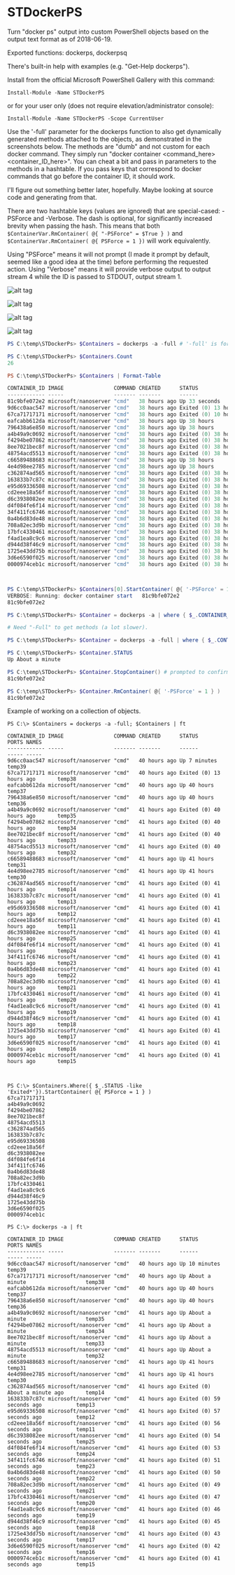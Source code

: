 # STDockerPS

Turn "docker ps" output into custom PowerShell objects based on the output text format
as of 2018-06-19.

Exported functions: dockerps, dockerpsq

There's built-in help with examples (e.g. "Get-Help dockerps").

Install from the official Microsoft PowerShell Gallery with this command:

`Install-Module -Name STDockerPS`

or for your user only (does not require elevation/administrator console):

`Install-Module -Name STDockerPS -Scope CurrentUser`

Use the '-full' parameter for the dockerps function to also get dynamically generated methods attached to the objects, as demonstrated in the screenshots below. The methods are "dumb" and not custom for each docker command. They simply run "docker container <command_here> <container_ID_here>". You can cheat a bit and pass in parameters to the methods in a hashtable. If you pass keys that correspond to docker commands that go before the container ID, it should work.

I'll figure out something better later, hopefully. Maybe looking at source code and generating from that.

There are two hashtable keys (values are ignored) that are special-cased: -PSForce and -Verbose. The dash is optional, for significantly increased brevity when passing the hash. This means that both `$ContainerVar.RmContainer( @{ "-PSForce" = $True } )` and `$ContainerVar.RmContainer( @{ PSForce = 1 })` will work equivalently.

Using "PSForce" means it will not prompt (I made it prompt by default, seemed like a good idea at the time) before performing the requested action. Using "Verbose" means it will provide verbose output to output stream 4 while the ID is passed to STDOUT, output stream 1.

![alt tag](/img/stdockerps2.0.7.png)

![alt tag](/img/stdockerps-psobject-methods.png)

![alt tag](/img/stdockerps-psobject-properties.png)

![alt tag](/img/stdockerps_pic2.png)

```powershell
PS C:\temp\STDockerPs> $Containers = dockerps -a -full # '-full' is for dockerps, not docker ps

PS C:\temp\STDockerPs> $Containers.Count
26

PS C:\temp\STDockerPs> $Containers | Format-Table

CONTAINER_ID IMAGE                COMMAND CREATED      STATUS                  PORTS NAMES 
------------ -----                ------- -------      ------                  ----- ----- 
81c9bfe072e2 microsoft/nanoserver "cmd"   38 hours ago Up 33 seconds                 temp40
9d6cc0aac547 microsoft/nanoserver "cmd"   38 hours ago Exited (0) 13 hours ago       temp39
67ca71717171 microsoft/nanoserver "cmd"   38 hours ago Exited (0) 10 hours ago       temp38
eafcabb612da microsoft/nanoserver "cmd"   38 hours ago Up 38 hours                   temp37
796438a6e850 microsoft/nanoserver "cmd"   38 hours ago Up 38 hours                   temp36
a4b49a9c0692 microsoft/nanoserver "cmd"   38 hours ago Exited (0) 38 hours ago       temp35
f4294be07862 microsoft/nanoserver "cmd"   38 hours ago Exited (0) 38 hours ago       temp34
8ee7021bec8f microsoft/nanoserver "cmd"   38 hours ago Exited (0) 38 hours ago       temp33
48754acd5513 microsoft/nanoserver "cmd"   38 hours ago Exited (0) 38 hours ago       temp32
c66589488683 microsoft/nanoserver "cmd"   38 hours ago Up 38 hours                   temp31
4e4d98ee2785 microsoft/nanoserver "cmd"   38 hours ago Up 38 hours                   temp30
c362874ad565 microsoft/nanoserver "cmd"   38 hours ago Exited (0) 38 hours ago       temp14
163833b7c87c microsoft/nanoserver "cmd"   38 hours ago Exited (0) 38 hours ago       temp13
e95d69336508 microsoft/nanoserver "cmd"   38 hours ago Exited (0) 38 hours ago       temp12
cd2eee18a56f microsoft/nanoserver "cmd"   38 hours ago Exited (0) 38 hours ago       temp11
d6c3938082ee microsoft/nanoserver "cmd"   38 hours ago Exited (0) 38 hours ago       temp25
d4f084fe6f14 microsoft/nanoserver "cmd"   38 hours ago Exited (0) 38 hours ago       temp24
34f411fc6746 microsoft/nanoserver "cmd"   38 hours ago Exited (0) 38 hours ago       temp23
0a4b6d83de48 microsoft/nanoserver "cmd"   38 hours ago Exited (0) 38 hours ago       temp22
708a82ec3d9b microsoft/nanoserver "cmd"   38 hours ago Exited (0) 38 hours ago       temp21
17bfc4330461 microsoft/nanoserver "cmd"   38 hours ago Exited (0) 38 hours ago       temp20
f4ad1ea8c9c6 microsoft/nanoserver "cmd"   38 hours ago Exited (0) 38 hours ago       temp19
d944d38f46c9 microsoft/nanoserver "cmd"   38 hours ago Exited (0) 38 hours ago       temp18
1725e43dd75b microsoft/nanoserver "cmd"   38 hours ago Exited (0) 38 hours ago       temp17
3d6e6590f025 microsoft/nanoserver "cmd"   38 hours ago Exited (0) 38 hours ago       temp16
0000974ceb1c microsoft/nanoserver "cmd"   38 hours ago Exited (0) 38 hours ago       temp15



PS C:\temp\STDockerPs> $Containers[0].StartContainer( @{ '-PSForce' = 1; '-Verbose' = 1 } )
VERBOSE: Running: docker container start   81c9bfe072e2
81c9bfe072e2

PS C:\temp\STDockerPs> $Container = dockerps -a | where { $_.CONTAINER_ID -eq $Containers[0].CONTAINER_ID }

# Need "-Full" to get methods (a lot slower).

PS C:\temp\STDockerPs> $Container = dockerps -a -full | where { $_.CONTAINER_ID -eq $Containers[0].CONTAINER_ID }

PS C:\temp\STDockerPs> $Container.STATUS
Up About a minute

PS C:\temp\STDockerPs> $Container.StopContainer() # prompted to confirm; answered 'yes'
81c9bfe072e2

PS C:\temp\STDockerPs> $Container.RmContainer( @{ '-PSForce' = 1 } )
81c9bfe072e2

```

Example of working on a collection of objects.

```
PS C:\> $Containers = dockerps -a -full; $Containers | ft

CONTAINER_ID IMAGE                COMMAND CREATED      STATUS                  PORTS NAMES 
------------ -----                ------- -------      ------                  ----- ----- 
9d6cc0aac547 microsoft/nanoserver "cmd"   40 hours ago Up 7 minutes                  temp39
67ca71717171 microsoft/nanoserver "cmd"   40 hours ago Exited (0) 13 hours ago       temp38
eafcabb612da microsoft/nanoserver "cmd"   40 hours ago Up 40 hours                   temp37
796438a6e850 microsoft/nanoserver "cmd"   40 hours ago Up 40 hours                   temp36
a4b49a9c0692 microsoft/nanoserver "cmd"   41 hours ago Exited (0) 40 hours ago       temp35
f4294be07862 microsoft/nanoserver "cmd"   41 hours ago Exited (0) 40 hours ago       temp34
8ee7021bec8f microsoft/nanoserver "cmd"   41 hours ago Exited (0) 40 hours ago       temp33
48754acd5513 microsoft/nanoserver "cmd"   41 hours ago Exited (0) 40 hours ago       temp32
c66589488683 microsoft/nanoserver "cmd"   41 hours ago Up 41 hours                   temp31
4e4d98ee2785 microsoft/nanoserver "cmd"   41 hours ago Up 41 hours                   temp30
c362874ad565 microsoft/nanoserver "cmd"   41 hours ago Exited (0) 41 hours ago       temp14
163833b7c87c microsoft/nanoserver "cmd"   41 hours ago Exited (0) 41 hours ago       temp13
e95d69336508 microsoft/nanoserver "cmd"   41 hours ago Exited (0) 41 hours ago       temp12
cd2eee18a56f microsoft/nanoserver "cmd"   41 hours ago Exited (0) 41 hours ago       temp11
d6c3938082ee microsoft/nanoserver "cmd"   41 hours ago Exited (0) 41 hours ago       temp25
d4f084fe6f14 microsoft/nanoserver "cmd"   41 hours ago Exited (0) 41 hours ago       temp24
34f411fc6746 microsoft/nanoserver "cmd"   41 hours ago Exited (0) 41 hours ago       temp23
0a4b6d83de48 microsoft/nanoserver "cmd"   41 hours ago Exited (0) 41 hours ago       temp22
708a82ec3d9b microsoft/nanoserver "cmd"   41 hours ago Exited (0) 41 hours ago       temp21
17bfc4330461 microsoft/nanoserver "cmd"   41 hours ago Exited (0) 41 hours ago       temp20
f4ad1ea8c9c6 microsoft/nanoserver "cmd"   41 hours ago Exited (0) 41 hours ago       temp19
d944d38f46c9 microsoft/nanoserver "cmd"   41 hours ago Exited (0) 41 hours ago       temp18
1725e43dd75b microsoft/nanoserver "cmd"   41 hours ago Exited (0) 41 hours ago       temp17
3d6e6590f025 microsoft/nanoserver "cmd"   41 hours ago Exited (0) 41 hours ago       temp16
0000974ceb1c microsoft/nanoserver "cmd"   41 hours ago Exited (0) 41 hours ago       temp15



PS C:\> $Containers.Where({ $_.STATUS -like 'Exited*'}).StartContainer( @{ PSForce = 1 } )
67ca71717171
a4b49a9c0692
f4294be07862
8ee7021bec8f
48754acd5513
c362874ad565
163833b7c87c
e95d69336508
cd2eee18a56f
d6c3938082ee
d4f084fe6f14
34f411fc6746
0a4b6d83de48
708a82ec3d9b
17bfc4330461
f4ad1ea8c9c6
d944d38f46c9
1725e43dd75b
3d6e6590f025
0000974ceb1c

PS C:\> dockerps -a | ft

CONTAINER_ID IMAGE                COMMAND CREATED      STATUS                        PORTS NAMES 
------------ -----                ------- -------      ------                        ----- ----- 
9d6cc0aac547 microsoft/nanoserver "cmd"   40 hours ago Up 10 minutes                       temp39
67ca71717171 microsoft/nanoserver "cmd"   40 hours ago Up About a minute                   temp38
eafcabb612da microsoft/nanoserver "cmd"   40 hours ago Up 40 hours                         temp37
796438a6e850 microsoft/nanoserver "cmd"   40 hours ago Up 40 hours                         temp36
a4b49a9c0692 microsoft/nanoserver "cmd"   41 hours ago Up About a minute                   temp35
f4294be07862 microsoft/nanoserver "cmd"   41 hours ago Up About a minute                   temp34
8ee7021bec8f microsoft/nanoserver "cmd"   41 hours ago Up About a minute                   temp33
48754acd5513 microsoft/nanoserver "cmd"   41 hours ago Up About a minute                   temp32
c66589488683 microsoft/nanoserver "cmd"   41 hours ago Up 41 hours                         temp31
4e4d98ee2785 microsoft/nanoserver "cmd"   41 hours ago Up 41 hours                         temp30
c362874ad565 microsoft/nanoserver "cmd"   41 hours ago Exited (0) About a minute ago       temp14
163833b7c87c microsoft/nanoserver "cmd"   41 hours ago Exited (0) 59 seconds ago           temp13
e95d69336508 microsoft/nanoserver "cmd"   41 hours ago Exited (0) 57 seconds ago           temp12
cd2eee18a56f microsoft/nanoserver "cmd"   41 hours ago Exited (0) 56 seconds ago           temp11
d6c3938082ee microsoft/nanoserver "cmd"   41 hours ago Exited (0) 54 seconds ago           temp25
d4f084fe6f14 microsoft/nanoserver "cmd"   41 hours ago Exited (0) 53 seconds ago           temp24
34f411fc6746 microsoft/nanoserver "cmd"   41 hours ago Exited (0) 51 seconds ago           temp23
0a4b6d83de48 microsoft/nanoserver "cmd"   41 hours ago Exited (0) 50 seconds ago           temp22
708a82ec3d9b microsoft/nanoserver "cmd"   41 hours ago Exited (0) 49 seconds ago           temp21
17bfc4330461 microsoft/nanoserver "cmd"   41 hours ago Exited (0) 47 seconds ago           temp20
f4ad1ea8c9c6 microsoft/nanoserver "cmd"   41 hours ago Exited (0) 46 seconds ago           temp19
d944d38f46c9 microsoft/nanoserver "cmd"   41 hours ago Exited (0) 45 seconds ago           temp18
1725e43dd75b microsoft/nanoserver "cmd"   41 hours ago Exited (0) 43 seconds ago           temp17
3d6e6590f025 microsoft/nanoserver "cmd"   41 hours ago Exited (0) 42 seconds ago           temp16
0000974ceb1c microsoft/nanoserver "cmd"   41 hours ago Exited (0) 41 seconds ago           temp15
```
